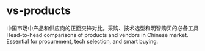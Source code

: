 # vs-products
中国市场中产品和供应商的正面交锋对比。采购、技术选型和明智购买的必备工具
Head-to-head comparisons of products and vendors in Chinese market. Essential for procurement, tech selection, and smart buying.

